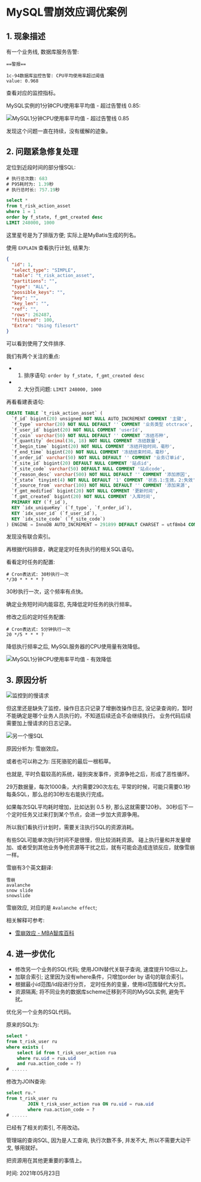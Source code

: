 # MySQL雪崩效应调优案例


## 1. 现象描述

有一个业务线, 数据库服务告警:

```
==警报==

1c-94数据库监控告警: CPU平均使用率超过阈值
value: 0.968
```

查看对应的监控指标。

MySQL实例的1分钟CPU使用率平均值 - 超过告警线 0.85:

![MySQL1分钟CPU使用率平均值 - 超过告警线 0.85](01_mysql_cpu_usage_avg.jpg)


发现这个问题一直在持续，没有缓解的迹象。


## 2. 问题紧急修复处理

定位到近段时间的部分慢SQL:

```sql
# 执行总次数: 683
# P95耗时为: 1.39秒
# 执行总时长: 757.19秒

select *
from t_risk_action_asset
where 1 = 1
order by f_state, f_gmt_created desc
LIMIT 248000, 1000
```

这里星号是为了排版方便; 实际上是MyBatis生成的列名。


使用 `EXPLAIN` 查看执行计划, 结果为:

```json
{
  "id": 1,
  "select_type": "SIMPLE",
  "table": "t_risk_action_asset",
  "partitions": "",
  "type": "ALL",
  "possible_keys": "",
  "key": "",
  "key_len": "",
  "ref": "",
  "rows": 262487,
  "filtered": 100,
  "Extra": "Using filesort"
}
```

可以看到使用了文件排序.

我们有两个关注的重点:

- 1. 排序语句: `order by f_state, f_gmt_created desc`
- 2. 大分页问题: `LIMIT 248000, 1000`

再看看建表语句:

```sql
CREATE TABLE `t_risk_action_asset` (
  `f_id` bigint(20) unsigned NOT NULL AUTO_INCREMENT COMMENT '主键',
  `f_type` varchar(20) NOT NULL DEFAULT '' COMMENT '业务类型 otctrace',
  `f_user_id` bigint(20) NOT NULL COMMENT 'userId',
  `f_coin` varchar(50) NOT NULL DEFAULT '' COMMENT '冻结币种',
  `f_quantity` decimal(36, 18) NOT NULL COMMENT '冻结数量',
  `f_begin_time` bigint(20) NOT NULL COMMENT '冻结开始时间，毫秒',
  `f_end_time` bigint(20) NOT NULL COMMENT '冻结结束时间，毫秒',
  `f_order_id` varchar(50) NOT NULL DEFAULT '' COMMENT '业务订单id',
  `f_site_id` bigint(20) DEFAULT NULL COMMENT '站点id',
  `f_site_code` varchar(50) DEFAULT NULL COMMENT '站点code',
  `f_reason_desc` varchar(500) NOT NULL DEFAULT '' COMMENT '添加原因',
  `f_state` tinyint(4) NOT NULL DEFAULT '1' COMMENT '状态.1:生效，2:失效',
  `f_source_from` varchar(100) NOT NULL DEFAULT '' COMMENT '添加来源',
  `f_gmt_modified` bigint(20) NOT NULL COMMENT '更新时间',
  `f_gmt_created` bigint(20) NOT NULL COMMENT '入库时间',
  PRIMARY KEY (`f_id`),
  KEY `idx_uniqueKey` (`f_type`, `f_order_id`),
  KEY `idx_user_id` (`f_user_id`),
  KEY `idx_site_code` (`f_site_code`)
) ENGINE = InnoDB AUTO_INCREMENT = 291899 DEFAULT CHARSET = utf8mb4 COMMENT = '用户资产冻结表'
```

发现没有联合索引。

再根据代码排查，确定是定时任务执行的相关SQL语句。

看看定时任务的配置:

```
# Cron表达式: 30秒执行一次
*/30 * * * * ?
```

30秒执行一次，这个频率有点快。

确定业务短时间内能容忍, 先降低定时任务的执行频率。

修改之后的定时任务配置:

```
# Cron表达式: 5分钟执行一次
20 */5 * * * ?
```

降低执行频率之后, MySQL服务器的CPU使用量有效降低。

![MySQL1分钟CPU使用率平均值 - 有效降低](02_mysql_cpu_usage_ok.jpg)


## 3. 原因分析


![监控到的慢请求](03_tomcat_p99.jpg)


但这里还是缺失了监控，操作日志只记录了增删改操作日志, 没记录查询的，暂时不能确定是哪个业务人员执行的，不知道后续还会不会继续执行。
业务代码后续需要加上慢请求的日志记录。


![另一个慢SQL](04_other_slow_sql.jpg)

原因分析为: 雪崩效应。

或者也可以称之为: 压死骆驼的最后一根稻草。

也就是, 平时负载较高的系统，碰到突发事件，资源争抢之后，形成了恶性循环。

29万数据量，每次1000条，大约需要290次左右, 平常的时候，可能只需要0.1秒每条SQL，那么总的30秒左右能执行完成。

如果每次SQL平均耗时增加，比如达到 0.5 秒, 那么这就需要120秒。 30秒后下一个定时任务又过来打到某个节点，会进一步加大资源争用。


所以我们看执行计划时，需要关注执行SQL的资源消耗。

有些SQL可能单次执行时间不是很慢，但比较消耗资源。 碰上执行量和并发量增加、或者受到其他业务争抢资源等干扰之后，就有可能会造成连锁反应，就像雪崩一样。

雪崩有3个英文翻译:

```
雪崩
avalanche
snow slide
snowslide
```

雪崩效应, 对应的是 `Avalanche effect`;

相关解释可参考:

- [雪崩效应 - MBA智库百科](https://wiki.mbalib.com/wiki/%E9%9B%AA%E5%B4%A9%E6%95%88%E5%BA%94)



## 4. 进一步优化

- 修改另一个业务的SQL代码; 使用JOIN替代关联子查询, 速度提升10倍以上。
- 加联合索引; 这里因为没有where条件，只增加order by 语句的联合索引。
- 根据最小id范围/id段进行分页， 定时任务的变量，使用id范围替代大分页。
- 资源隔离; 将不同业务的数据库scheme迁移到不同的MySQL实例, 避免干扰。



优化另一个业务的SQL代码。

原来的SQL为:

```sql
select *
from t_risk_user ru
where exists (
    select id from t_risk_user_action rua
    where ru.uid = rua.uid
    and rua.action_code = ?)
# ......    
```

修改为JOIN查询:

```sql
select ru.*
from t_risk_user ru
        JOIN t_risk_user_action rua ON ru.uid = rua.uid
        where rua.action_code = ?
# ......    
```

已经有了相关的索引, 不用改动。

管理端的查询SQL, 因为是人工查询, 执行次数不多, 并发不大, 所以不需要大动干戈, 够用就好。

把资源用在其他更重要的事情上。


时间: 2021年05月23日
